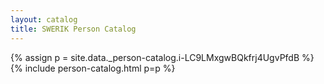 ```yaml
---
layout: catalog
title: SWERIK Person Catalog
---
```

{% assign p = site.data._person-catalog.i-LC9LMxgwBQkfrj4UgvPfdB %}
{% include person-catalog.html p=p %}

